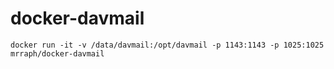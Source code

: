 # docker-davmail


`docker run -it -v /data/davmail:/opt/davmail -p 1143:1143 -p 1025:1025 mrraph/docker-davmail`
